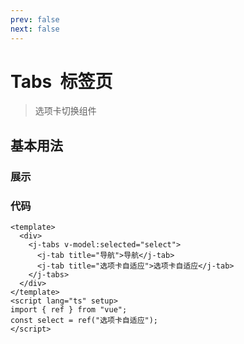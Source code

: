 ```yaml
---
prev: false
next: false
---
```

<script setup>
import TabsDemo from '../components/tabs-demo.vue'
</script>

# Tabs &nbsp;标签页

 >选项卡切换组件

## 基本用法

### 展示

<tabs-demo/>

### 代码

```vue
<template>
  <div>
    <j-tabs v-model:selected="select">
      <j-tab title="导航">导航</j-tab>
      <j-tab title="选项卡自适应">选项卡自适应</j-tab>
    </j-tabs>
  </div>
</template>
<script lang="ts" setup>
import { ref } from "vue";
const select = ref("选项卡自适应");
</script>
```
